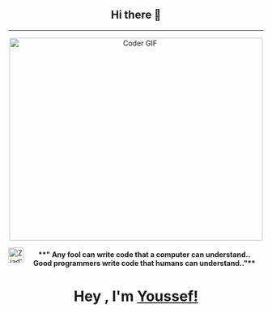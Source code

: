 <div align="center">
  <h2>Hi there 👋</h2>
  <hr>



  <img src="https://media.giphy.com/media/qgQUggAC3Pfv687qPC/giphy.gif" alt="Coder GIF" width="500" height="400">

  <a href="https://www.linkedin.com/in/ziad-sherif-b3a5561b9/"><img align="left" alt="Ziad's LinkdeIN" width="30px"
      src="https://user-images.githubusercontent.com/76125650/140648921-7692f46e-76c4-47f6-8c1f-383841428bbe.png"
      draggable="false" /></a>
  <h4>
    **" Any fool can write code that a computer can understand.. <br>Good programmers write code that humans can
    understand.."**
  </h4>


  # Hey , I'm [Youssef!](https://www.linkedin.com/in/youssef-osama-mohamed-ali-49875b225/)

  <br />

</div>

